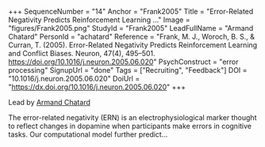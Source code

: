 +++
SequenceNumber = "14"
Anchor = "Frank2005"
Title = "Error-Related Negativity Predicts Reinforcement Learning ..."
Image = "figures/Frank2005.png"
StudyId = "Frank2005"
LeadFullName = "Armand Chatard"
PersonId = "achatard"
Reference = "Frank, M. J., Woroch, B. S., & Curran, T. (2005). Error-Related Negativity Predicts Reinforcement Learning and Conflict Biases. Neuron, 47(4), 495–501. https://doi.org/10.1016/j.neuron.2005.06.020"
PsychConstruct = "error processing"
SignupUrl = "done"
Tags = ["Recruiting", "Feedback"]
DOI = "10.1016/j.neuron.2005.06.020"
DoiUrl = "https://dx.doi.org/10.1016/j.neuron.2005.06.020"
+++

Lead by [Armand Chatard](/people/#achatard)

The error-related negativity (ERN) is an electrophysiological marker thought to reflect changes in dopamine when participants make errors in cognitive tasks. Our computational model further predict...